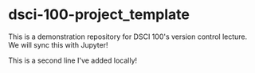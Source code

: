 # dsci-100-project_template
This is a demonstration repository for DSCI 100's version control lecture. We will sync this with Jupyter!

This is a second line I've added locally!